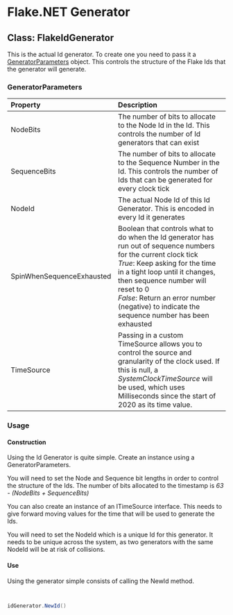 ﻿# Flake.NET Generator



## Class: FlakeIdGenerator

This is the actual Id generator. To create one you need to pass it a [GeneratorParameters](generatorparameters.md) object.
This controls the structure of the Flake Ids that the generator will generate.

### GeneratorParameters

| Property | Description |
|:---------|:------------|
| NodeBits | The number of bits to allocate to the Node Id in the Id. This controls the number of Id generators that can exist |
| SequenceBits | The number of bits to allocate to the Sequence Number in the Id. This controls the number of Ids that can be generated for every clock tick |
| NodeId | The actual Node Id of this Id Generator. This is encoded in every Id it generates |
| SpinWhenSequenceExhausted | Boolean that controls what to do when the Id generator has run out of sequence numbers for the current clock tick <br> *True*: Keep asking for the time in a tight loop until it changes, then sequence number will reset to 0 <br> *False*: Return an error number (negative) to indicate the sequence number has been exhausted
| TimeSource | Passing in a custom TimeSource allows you to control the source and granularity of the clock used. If this is null, a *SystemClockTimeSource* will be used, which uses Milliseconds since the start of 2020 as its time value.

### Usage

#### Construction

Using the Id Generator is quite simple. Create an instance using a GeneratorParameters. 

You will need to set the Node and Sequence bit lengths in order to control the structure of the Ids.
The number of bits allocated to the timestamp is *63 - (NodeBits + SequenceBits)*

You can also create an instance of an ITimeSource interface. 
This needs to give forward moving values for the time that will be used to generate the Ids.

You will need to set the NodeId which is a unique Id for this generator. 
It needs to be unique across the system, as two generators with the same NodeId will be at risk of collisions.

#### Use

Using the generator simple consists of calling the NewId method.

``` csharp


idGenerator.NewId()
```